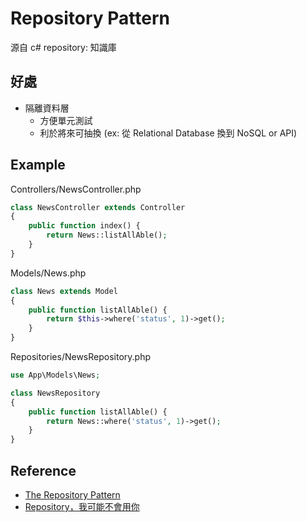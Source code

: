# Repository Pattern

源自 c#
repository: 知識庫

## 好處

* 隔離資料層
  * 方便單元測試
  * 利於將來可抽換 (ex: 從 Relational Database 換到 NoSQL or API)

## Example

Controllers/NewsController.php

```php
class NewsController extends Controller
{
    public function index() {
        return News::listAllAble();
    }
}
```

Models/News.php

```php
class News extends Model
{
    public function listAllAble() {
        return $this->where('status', 1)->get();
    }
}
```

Repositories/NewsRepository.php

```php
use App\Models\News;

class NewsRepository
{
    public function listAllAble() {
        return News::where('status', 1)->get();
    }
}
```

## Reference

* [The Repository Pattern](https://msdn.microsoft.com/en-us/library/ff649690.aspx)
* [Repository，我可能不會用你](http://huan-lin.blogspot.com/2012/11/repository-yagni.html)
